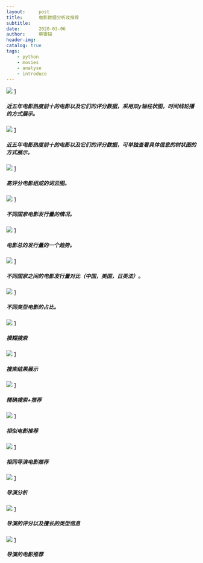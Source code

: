 ```yaml
---
layout:     post
title:      电影数据分析及推荐
subtitle:   
date:       2020-03-06
author:     蔡银锚
header-img:
catalog: true
tags:
    - python
    - movies
    - analyse
    - introduce
---
```




![](https://raw.githubusercontent.com/anchor2017/anchor2017.github.io/master/img/Snipaste_1.png)
[1](https://raw.githubusercontent.com/anchor2017/anchor2017.github.io/master/img/Snipaste_1.png)
##### 近五年电影热度前十的电影以及它们的评分数据，采用双y轴柱状图，时间线轮播的方式展示。

![](https://raw.githubusercontent.com/anchor2017/anchor2017.github.io/master/img/Snipaste_2.png)
[1](https://raw.githubusercontent.com/anchor2017/anchor2017.github.io/master/img/Snipaste_2.png)
##### 近五年电影热度前十的电影以及它们的评分数据，可单独查看具体信息的树状图的方式展示。

![](https://raw.githubusercontent.com/anchor2017/anchor2017.github.io/master/img/Snipaste_3.png)
[1](https://raw.githubusercontent.com/anchor2017/anchor2017.github.io/master/img/Snipaste_3.png)
##### 高评分电影组成的词云图。

![](https://raw.githubusercontent.com/anchor2017/anchor2017.github.io/master/img/Snipaste_4.png)
[1](https://raw.githubusercontent.com/anchor2017/anchor2017.github.io/master/img/Snipaste_4.png)
##### 不同国家电影发行量的情况。

![](https://raw.githubusercontent.com/anchor2017/anchor2017.github.io/master/img/Snipaste_5.png)
[1](https://raw.githubusercontent.com/anchor2017/anchor2017.github.io/master/img/Snipaste_5.png)
##### 电影总的发行量的一个趋势。

![](https://raw.githubusercontent.com/anchor2017/anchor2017.github.io/master/img/Snipaste_6.png)
[1](https://raw.githubusercontent.com/anchor2017/anchor2017.github.io/master/img/Snipaste_6.png)
##### 不同国家之间的电影发行量对比（中国，美国，日英法）。

![](https://raw.githubusercontent.com/anchor2017/anchor2017.github.io/master/img/Snipaste_7.png)
[1](https://raw.githubusercontent.com/anchor2017/anchor2017.github.io/master/img/Snipaste_7.png)
##### 不同类型电影的占比。

![](https://raw.githubusercontent.com/anchor2017/anchor2017.github.io/master/img/Snipaste_8.png)
[1](https://raw.githubusercontent.com/anchor2017/anchor2017.github.io/master/img/Snipaste_8.png)
##### 模糊搜索

![](https://raw.githubusercontent.com/anchor2017/anchor2017.github.io/master/img/Snipaste_9.png)
[1](https://raw.githubusercontent.com/anchor2017/anchor2017.github.io/master/img/Snipaste_9.png)
##### 搜索结果展示

![](https://raw.githubusercontent.com/anchor2017/anchor2017.github.io/master/img/Snipaste_10.png)
[1](https://raw.githubusercontent.com/anchor2017/anchor2017.github.io/master/img/Snipaste_10.png)
##### 精确搜索+推荐

![](https://raw.githubusercontent.com/anchor2017/anchor2017.github.io/master/img/Snipaste_11_1.png)
[1](https://raw.githubusercontent.com/anchor2017/anchor2017.github.io/master/img/Snipaste_11_1.png)
##### 相似电影推荐

![](https://raw.githubusercontent.com/anchor2017/anchor2017.github.io/master/img/Snipaste_11_2.png)
[1](https://raw.githubusercontent.com/anchor2017/anchor2017.github.io/master/img/Snipaste_11_2.png)
##### 相同导演电影推荐

![](https://raw.githubusercontent.com/anchor2017/anchor2017.github.io/master/img/Snipaste_12.png)
[1](https://raw.githubusercontent.com/anchor2017/anchor2017.github.io/master/img/Snipaste_12.png)
##### 导演分析

![](https://raw.githubusercontent.com/anchor2017/anchor2017.github.io/master/img/Snipaste_13.png)
[1](https://raw.githubusercontent.com/anchor2017/anchor2017.github.io/master/img/Snipaste_13.png)
##### 导演的评分以及擅长的类型信息

![](https://raw.githubusercontent.com/anchor2017/anchor2017.github.io/master/img/Snipaste_14.png)
[1](https://raw.githubusercontent.com/anchor2017/anchor2017.github.io/master/img/Snipaste_14.png)
##### 导演的电影推荐




